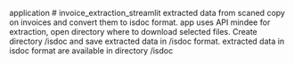 application # invoice_extraction_streamlit extracted data from scaned copy on invoices and convert them to isdoc format.
app uses API mindee for extraction, open directory where to download selected files. Create directory /isdoc and save extracted data in /isdoc format.
extracted data in isdoc format are available in directory /isdoc
